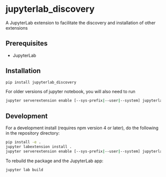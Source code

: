 # jupyterlab_discovery

A JupyterLab extension to facilitate the discovery and installation of other extensions


## Prerequisites

* JupyterLab

## Installation

```bash
pip install jupyterlab_discovery
```

For older versions of jupyter notebook, you will also need to run

```bash
jupyter serverextension enable [--sys-prefix|--user|--system] jupyterlab_discovery
```

## Development

For a development install (requires npm version 4 or later), do the following in the repository directory:

```bash
pip install -e .
jupyter labextension install .
jupyter serverextension enable [--sys-prefix|--user|--system] jupyterlab_discovery
```

To rebuild the package and the JupyterLab app:

```bash
jupyter lab build
```
